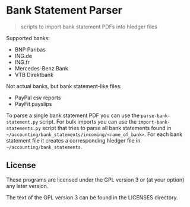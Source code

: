 # Bank Statement Parser

> scripts to import bank statement PDFs into hledger files

Supported banks:

* BNP Paribas
* ING.de
* ING.fr
* Mercedes-Benz Bank
* VTB Direktbank

Not actual banks, but bank statement-like files:

* PayPal csv reports
* PayFit payslips

To parse a single bank statement PDF you can use the `parse-bank-statement.py`
script. For bulk imports you can use the `import-bank-statements.py` script
that tries to parse all bank statements found in
`~/accounting/bank_statements/incoming/<name_of_bank>`. For each bank statement
file it creates a corresponding hledger file in `~/accounting/bank_statements`.

## License

These programs are licensed under the GPL version 3 or (at your option)
any later version.

The text of the GPL version 3 can be found in the LICENSES directory.
